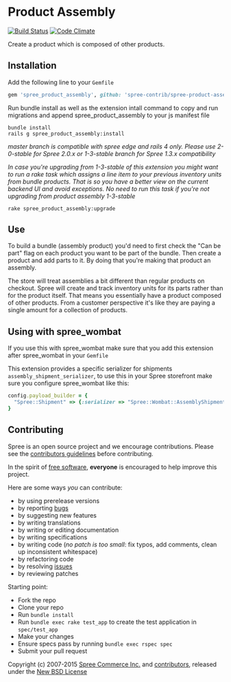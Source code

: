 # Product Assembly

[![Build Status](https://secure.travis-ci.org/spree-contrib/spree-product-assembly.png)](https://travis-ci.org/spree-contrib/spree-product-assembly)
[![Code Climate](https://codeclimate.com/github/spree-contrib/spree-product-assembly.png)](https://codeclimate.com/github/spree-contrib/spree-product-assembly)

Create a product which is composed of other products.

## Installation

Add the following line to your `Gemfile`
```ruby
gem 'spree_product_assembly', github: 'spree-contrib/spree-product-assembly', branch: 'master'
```

Run bundle install as well as the extension intall command to copy and run migrations and
append spree_product_assembly to your js manifest file

    bundle install
    rails g spree_product_assembly:install

_master branch is compatible with spree edge and rails 4 only. Please use
2-0-stable for Spree 2.0.x or 1-3-stable branch for Spree 1.3.x compatibility_

_In case you're upgrading from 1-3-stable of this extension you might want to run a
rake task which assigns a line item to your previous inventory units from bundle
products. That is so you have a better view on the current backend UI and avoid
exceptions. No need to run this task if you're not upgrading from product assembly
1-3-stable_

    rake spree_product_assembly:upgrade

## Use

To build a bundle (assembly product) you'd need to first check the "Can be part"
flag on each product you want to be part of the bundle. Then create a product
and add parts to it. By doing that you're making that product an assembly.

The store will treat assemblies a bit different than regular products on checkout.
Spree will create and track inventory units for its parts rather than for the product itself.
That means you essentially have a product composed of other products. From a
customer perspective it's like they are paying a single amount for a collection
of products.

## Using with spree_wombat

If you use this with spree_wombat make sure that you add this extension after
spree_wombat in your `Gemfile`

This extension provides a specific serializer for shipments `assembly_shipment_serializer`, to use this in your Spree storefront make sure
you configure spree_wombat like this:

```ruby
config.payload_builder = {
  "Spree::Shipment" => {:serializer => "Spree::Wombat::AssemblyShipmentSerializer", :root => "shipments"}
}
```

Contributing
------------

Spree is an open source project and we encourage contributions. Please see the [contributors guidelines][1] before contributing.

In the spirit of [free software][2], **everyone** is encouraged to help improve this project.

Here are some ways *you* can contribute:

* by using prerelease versions
* by reporting [bugs][3]
* by suggesting new features
* by writing translations
* by writing or editing documentation
* by writing specifications
* by writing code (*no patch is too small*: fix typos, add comments, clean up inconsistent whitespace)
* by refactoring code
* by resolving [issues][3]
* by reviewing patches

Starting point:

* Fork the repo
* Clone your repo
* Run `bundle install`
* Run `bundle exec rake test_app` to create the test application in `spec/test_app`
* Make your changes
* Ensure specs pass by running `bundle exec rspec spec`
* Submit your pull request

Copyright (c) 2007-2015 [Spree Commerce Inc.][4] and [contributors][5], released under the [New BSD License][6]

[1]: http://guides.spreecommerce.com/developer/contributing.html
[2]: http://www.fsf.org/licensing/essays/free-sw.html
[3]: https://github.com/spree/spree-product-assembly/issues
[4]: https://github.com/spree
[5]: https://github.com/spree/spree-product-assembly/graphs/contributors
[6]: https://github.com/spree/spree-product-assembly/blob/master/LICENSE.md
